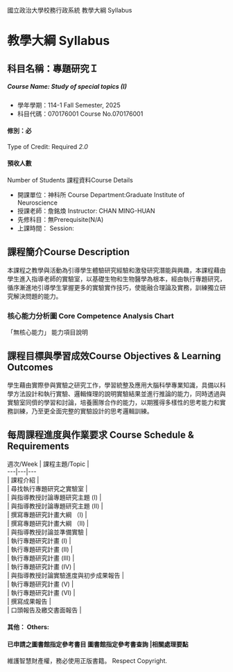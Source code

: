 國立政治大學校務行政系統 教學大綱 Syllabus
# 教學大綱 Syllabus
##  科目名稱：專題研究Ｉ
#####  Course Name: Study of special topics (I)
  * 學年學期：114-1 Fall Semester, 2025 
  * 科目代碼：070176001 Course No.070176001
#### 修別：必
Type of Credit: Required 
_2.0_
#### 預收人數
Number of Students
課程資料Course Details
  * 開課單位：神科所 Course Department:Graduate Institute of Neuroscience 
  * 授課老師：詹銘煥 Instructor: CHAN MING-HUAN 
  * 先修科目：無Prerequisite(N/A)
  * 上課時間： Session: 
##  課程簡介Course Description
本課程之教學與活動為引導學生體驗研究經驗和激發研究潛能與興趣，本課程藉由學生進入指導老師的實驗室，以基礎生物和生物醫學為根本，經由執行專題研究，循序漸進地引導學生掌握更多的實驗實作技巧，使能融合理論及實務，訓練獨立研究解決問題的能力。
###  核心能力分析圖 Core Competence Analysis Chart
「無核心能力」 
能力項目說明
##  課程目標與學習成效Course Objectives & Learning Outcomes 
學生藉由實際參與實驗之研究工作，學習統整及應用大腦科學專業知識，具備以科學方法設計和執行實驗、邏輯條理的說明實驗結果並進行推論的能力，同時透過與實驗室同儕的學習和討論，培養團隊合作的能力，以期獲得多樣性的思考能力和實務訓練，乃至更全面完整的實驗設計的思考邏輯訓練。
##  每周課程進度與作業要求 Course Schedule & Requirements
週次/Week |  課程主題/Topic |   
---|---|---  
|  課程介紹 |   
|  尋找執行專題研究之實驗室 |   
|  與指導教授討論專題研究主題 (I) |   
|  與指導教授討論專題研究主題 (II) |   
|  撰寫專題研究計畫大綱 （I) |   
|  撰寫專題研究計畫大綱 （II) |   
|  與指導教授討論並準備實驗 |   
|  執行專題研究計畫 (I) |   
|  執行專題研究計畫 (II) |   
|  執行專題研究計畫 (III) |   
|  執行專題研究計畫 (IV) |   
|  與指導教授討論實驗進度與初步成果報告 |   
|  執行專題研究計畫 (V) |   
|  執行專題研究計畫 (VI) |   
|  撰寫成果報告 |   
|  口頭報告及繳交書面報告 |   
####  其他： Others:
####  已申請之圖書館指定參考書目  圖書館指定參考書查詢 |相關處理要點
維護智慧財產權，務必使用正版書籍。 Respect Copyright.